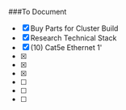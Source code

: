 
###To Document
- [x] Buy Parts for Cluster Build
- [X] Research Technical Stack
- [X] (10) Cat5e Ethernet 1'
- [X] 
- [X]
- [X]
- [ ]
- [ ]
- [ ]

